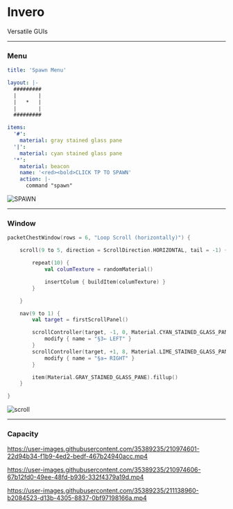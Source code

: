 # Invero
Versatile GUIs

---

### Menu
```yaml
title: 'Spawn Menu'

layout: |-
  #########
  |       |
  |   *   |
  |       |
  #########

items:
  '#':
    material: gray stained glass pane
  '|':
    material: cyan stained glass pane
  '*':
    material: beacon
    name: '<red><bold>CLICK TP TO SPAWN'
    action: |-
      command "spawn"
```
![SPAWN](https://user-images.githubusercontent.com/35389235/215314320-b98cbca8-5542-4a69-88b1-e969c2c68ff3.png)

---

### Window

```kotlin
packetChestWindow(rows = 6, "Loop Scroll (horizontally)") {

    scroll(9 to 5, direction = ScrollDirection.HORIZONTAL, tail = -1) {

        repeat(10) {
            val columTexture = randomMaterial()

            insertColum { buildItem(columTexture) }
        }

    }

    nav(9 to 1) {
        val target = firstScrollPanel()

        scrollController(target, -1, 0, Material.CYAN_STAINED_GLASS_PANE) {
            modify { name = "§3← LEFT" }
        }
        scrollController(target, +1, 8, Material.LIME_STAINED_GLASS_PANE) {
            modify { name = "§a→ RIGHT" }
        }

        item(Material.GRAY_STAINED_GLASS_PANE).fillup()
    }

}
```
![scroll](https://user-images.githubusercontent.com/35389235/211839566-1718ffa8-4190-4532-8c39-352ec6629417.gif)


---

### Capacity

https://user-images.githubusercontent.com/35389235/210974601-22d94b34-f1b9-4ed2-bedf-467b24940acc.mp4

https://user-images.githubusercontent.com/35389235/210974606-67b12fd0-49ee-48fd-b936-332f4379a19d.mp4

https://user-images.githubusercontent.com/35389235/211138960-b2084523-d13b-4305-8837-0bf97198166a.mp4
